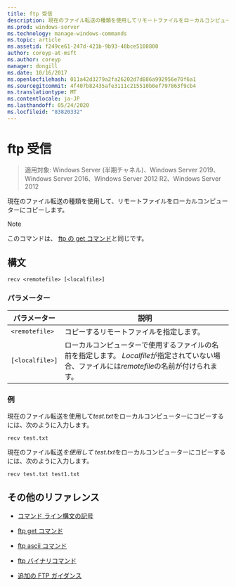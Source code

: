```yaml
---
title: ftp 受信
description: 現在のファイル転送の種類を使用してリモートファイルをローカルコンピューターにコピーする、ftp の recv コマンドのリファレンストピックです。
ms.prod: windows-server
ms.technology: manage-windows-commands
ms.topic: article
ms.assetid: f249ce61-247d-421b-9b93-48bce5108800
author: coreyp-at-msft
ms.author: coreyp
manager: dongill
ms.date: 10/16/2017
ms.openlocfilehash: 011a42d3279a2fa26202d7d886a992956e70f6a1
ms.sourcegitcommit: 4f407b82435afe3111c215510b0ef797863f9cb4
ms.translationtype: MT
ms.contentlocale: ja-JP
ms.lasthandoff: 05/24/2020
ms.locfileid: "83820332"
---
```

# <a name="ftp-recv"></a>ftp 受信

> 適用対象: Windows Server (半期チャネル)、Windows Server 2019、Windows Server 2016、Windows Server 2012 R2、Windows Server 2012

現在のファイル転送の種類を使用して、リモートファイルをローカルコンピューターにコピーします。

> [!NOTE]
> このコマンドは、 [ftp の get コマンド](ftp-get.md)と同じです。

## <a name="syntax"></a>構文

```
recv <remotefile> [<localfile>]
```

### <a name="parameters"></a>パラメーター

| パラメーター | 説明 |
| --------- | ----------- |
| `<remotefile>` | コピーするリモートファイルを指定します。 |
| `[<localfile>]` | ローカルコンピューターで使用するファイルの名前を指定します。 *Localfile*が指定されていない場合、ファイルには*remotefile*の名前が付けられます。 |

### <a name="examples"></a>例

現在のファイル転送を使用して*test.txt*をローカルコンピューターにコピーするには、次のように入力します。

```
recv test.txt
```

現在のファイル転送*を使用して* *test.txt*をローカルコンピューターにコピーするには、次のように入力します。

```
recv test.txt test1.txt
```

## <a name="additional-references"></a>その他のリファレンス

- [コマンド ライン構文の記号](command-line-syntax-key.md)

- [ftp get コマンド](ftp-get.md)

- [ftp ascii コマンド](ftp-ascii.md)

- [ftp バイナリコマンド](ftp-binary.md)

- [追加の FTP ガイダンス](https://docs.microsoft.com/previous-versions/orphan-topics/ws.10/cc756013(v=ws.10))
